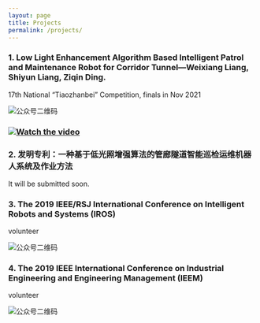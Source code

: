 ```yaml
---
layout: page
title: Projects
permalink: /projects/
---
```



### 1. Low Light Enhancement Algorithm Based Intelligent Patrol and Maintenance Robot for Corridor Tunnel—Weixiang Liang, Shiyun Liang, Ziqin Ding.

17th National “Tiaozhanbei” Competition, finals in Nov 2021

![公众号二维码](https://SwayneLeong.github.io/images/competion-1.png?imageMogr2/auto-orient/strip%7CimageView2/2/w/1240)

### [![Watch the video](https://i.imgur.com/vKb2F1B.png)](https://www.youtube.com/watch?v=_BQ8XGXlExQ)



### 2. 发明专利：一种基于低光照增强算法的管廊隧道智能巡检运维机器人系统及作业方法

 It will be submitted soon. 
 
 
### 3. The 2019 IEEE/RSJ International Conference on Intelligent Robots and Systems (IROS)

volunteer  

![公众号二维码](https://SwayneLeong.github.io/images/iros.png?imageMogr2/auto-orient/strip%7CimageView2/2/w/1240)

### 4.	The 2019 IEEE International Conference on Industrial Engineering and Engineering Management (IEEM)
volunteer  

![公众号二维码](https://SwayneLeong.github.io/images/ieem.png?imageMogr2/auto-orient/strip%7CimageView2/2/w/1240)



